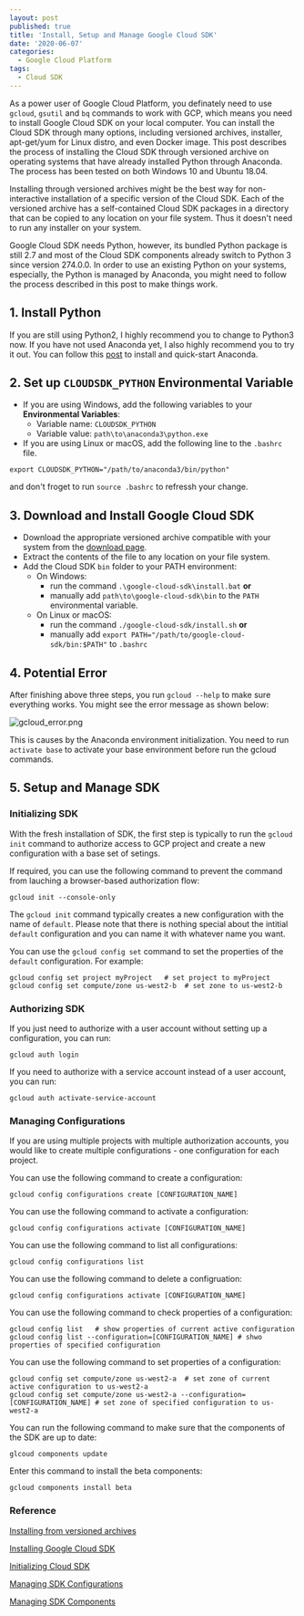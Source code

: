 ```yaml
---
layout: post
published: true
title: 'Install, Setup and Manage Google Cloud SDK'
date: '2020-06-07'
categories:
  - Google Cloud Platform
tags:
  - Cloud SDK
---
```



As a power user of Google Cloud Platform, you definately need to use `gcloud`, `gsutil` and `bq` commands to work with GCP, which means you need to install Google Cloud SDK on your local computer. You can install the Cloud SDK through many options, including versioned archives, installer, apt-get/yum for Linux distro, and even Docker image. This post describes the process of installing the Cloud SDK through versioned archive on operating systems that have already installed Python through Anaconda. The process has been tested on both Windows 10 and Ubuntu 18.04.
<!--more-->

Installing through versioned archives might be the best way for non-interactive installation of a specific version of the Cloud SDK. Each of the versioned archive has a self-contained Cloud SDK packages in a directory that can be copied to any location on your file system. Thus it doesn't need to run any installer on your system.

Google Cloud SDK needs Python, however, its bundled Python package is still 2.7 and most of the Cloud SDK components already switch to Python 3 since version 274.0.0. In order to use an existing Python on your systems, especially, the Python is managed by Anaconda, you might need to follow the process described in this post to make things work.

## 1. Install Python

If you are still using Python2, I highly recommend you to change to Python3 now. If you have not used Anaconda yet, I also highly recommend you to try it out. You can follow this [post](http://leifengblog.net/blog/installing-and-managing-python-and-packages-with-anaconda/) to install and quick-start Anaconda.

## 2. Set up `CLOUDSDK_PYTHON` Environmental Variable

- If you are using Windows, add the following  variables to your **Environmental Variables**:
    - Variable name: `CLOUDSDK_PYTHON`
    - Variable value: `path\to\anaconda3\python.exe`
- If you are using Linux or macOS, add the following line to the `.bashrc` file.

```
export CLOUDSDK_PYTHON="/path/to/anaconda3/bin/python"
```

and don't froget to run `source .bashrc` to refressh your change.

## 3. Download and Install Google Cloud SDK

- Download the appropriate versioned archive compatible with your system from the [download page](https://cloud.google.com/sdk/docs/downloads-versioned-archives).
- Extract the contents of the file to any location on your file system.
- Add the Cloud SDK `bin` folder to your PATH environment:
    - On Windows:
        - run the command `.\google-cloud-sdk\install.bat` **or**
        - manually add `path\to\google-cloud-sdk\bin` to the `PATH` environmental variable.
    - On Linux or macOS:
        - run the command `./google-cloud-sdk/install.sh` **or**
        - manually add `export PATH="/path/to/google-cloud-sdk/bin:$PATH"` to `.bashrc`


## 4. Potential Error

After finishing above three steps, you run `gcloud --help` to make sure everything works. You might see the error message as shown below:

![gcloud_error.png]({{site.baseurl}}/img/post/gcloud_error.png)


This is causes by the Anaconda environment initialization. You need to run `activate base` to activate your base environment before run the gcloud commands.


## 5. Setup and Manage SDK

### Initializing SDK
With the fresh installation of SDK, the first step is typically to run the `gcloud init` command to authorize access to GCP project and create a new configuration with a base set of setings.

If required, you can use the following command to prevent the command from lauching a browser-based authorization flow:
```
gcloud init --console-only
```

The `gcloud init` command typically creates a new configuration with the name of `default`. Please note that there is nothing special about the intitial `default` configuration and you can name it with whatever name you want.

You can use the `gcloud config set` command to set the properties of the `default` configuration. For example:
```
gcloud config set project myProject   # set project to myProject
gcloud config set compute/zone us-west2-b  # set zone to us-west2-b
```


### Authorizing SDK
If you just need to authorize with a user account without setting up a configuration, you can run:

```
gcloud auth login
```

If you need to authorize with a service account instead of a user account, you can run:
```
gcloud auth activate-service-account
```

### Managing Configurations
If you are using multiple projects with multiple authorization accounts, you would like to create multiple configurations - one configuration for each project. 

You can use the following command to create a configuration:
```
gcloud config configurations create [CONFIGURATION_NAME]
```

You can use the following command to activate a configuration:
```
gcloud config configurations activate [CONFIGURATION_NAME]
```

You can use the following command to list all configurations:
```
gcloud config configurations list
```

You can use the following command to delete a configruation:
```
gcloud config configurations activate [CONFIGURATION_NAME]
```

You can use the following command to check properties of a configuration:
```
gcloud config list   # show properties of current active configuration
gcloud config list --configuration=[CONFIGURATION_NAME] # shwo properties of specified configuration
```

You can use the following command to set properties of a configuration:
```
gcloud config set compute/zone us-west2-a  # set zone of current active configuration to us-west2-a
gcloud config set compute/zone us-west2-a --configuration=[CONFIGURATION_NAME] # set zone of specified configuration to us-west2-a
```


You can run the following command to make sure that the components of the SDK are up to date:
```
glcoud components update
```

Enter this command to install the beta components:
```
gcloud components install beta
```


### Reference

[Installing from versioned archives](https://cloud.google.com/sdk/docs/downloads-versioned-archives)

[Installing Google Cloud SDK](https://cloud.google.com/sdk/install)

[Initializing Cloud SDK](https://cloud.google.com/sdk/docs/initializing)

[Managing SDK Configurations](https://cloud.google.com/sdk/docs/configurations)

[Managing SDK Components](https://cloud.google.com/sdk/docs/components)

